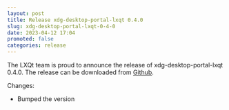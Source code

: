```yaml
---
layout: post
title: Release xdg-desktop-portal-lxqt 0.4.0
slug: xdg-desktop-portal-lxqt-0-4-0
date: 2023-04-12 17:04
promoted: false
categories: release
---
```


The LXQt team is proud to announce the release of xdg-desktop-portal-lxqt 0.4.0.
The release can be downloaded from [Github](https://github.com/lxqt/xdg-desktop-portal-lxqt/releases).

Changes:

  * Bumped the version
